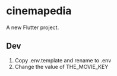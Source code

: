 # cinemapedia

A new Flutter project.

## Dev
1. Copy .env.template and rename to .env
2. Change the value of THE_MOVIE_KEY 